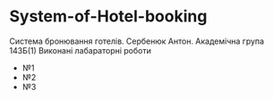 # System-of-Hotel-booking
Система бронювання готелів. Сербенюк Антон. Академічна група 143Б(1)
Виконані лабараторні роботи
- №1
- №2
- №3

